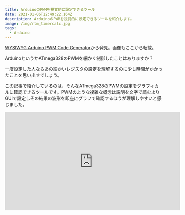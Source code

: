 ```yaml
---
title: ArduinoのPWMを視覚的に設定できるツール
date: 2021-01-06T12:49:22.164Z
description: ArduinoのPWMを視覚的に設定できるツールを紹介します。
image: /img/rtm_timercalc.jpg
tags:
  - Arduino
---
```

[WYSIWYG Arduino PWM Code Generator](https://runtimemicro.com/Projects/WYSIWYG-Arduino-PWM-Code-Generator)から発見。画像もここから転載。

ArduinoというかATmega328のPWMを細かく制御したことはありますか？

一度設定した人ならあの細かいレジスタの設定を理解するのに少し時間がかかったことを思い出すでしょう。

この記事で紹介しているのは、そんなATmega328のPWMの設定をグラフィカルに確認できるツールです。PWMのような複雑な概念は説明を文字で読むよりGUIで設定しその結果の波形を即座にグラフで確認するほうが理解しやすいと感じました。

<iframe width="560" height="315" src="https://www.youtube.com/embed/Slhe3Ud6YBo" frameborder="0" allow="accelerometer; autoplay; clipboard-write; encrypted-media; gyroscope; picture-in-picture" allowfullscreen></iframe>
